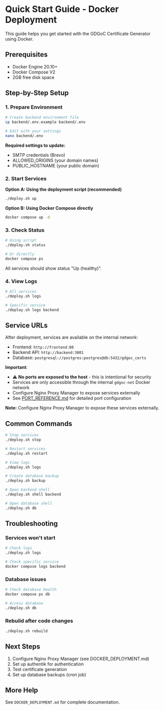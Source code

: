 # Quick Start Guide - Docker Deployment

This guide helps you get started with the GDGoC Certificate Generator using Docker.

## Prerequisites

- Docker Engine 20.10+
- Docker Compose V2
- 2GB free disk space

## Step-by-Step Setup

### 1. Prepare Environment

```bash
# Create backend environment file
cp backend/.env.example backend/.env

# Edit with your settings
nano backend/.env
```

**Required settings to update:**
- SMTP credentials (Brevo)
- ALLOWED_ORIGINS (your domain names)
- PUBLIC_HOSTNAME (your public domain)

### 2. Start Services

**Option A: Using the deployment script (recommended)**
```bash
./deploy.sh up
```

**Option B: Using Docker Compose directly**
```bash
docker compose up -d
```

### 3. Check Status

```bash
# Using script
./deploy.sh status

# Or directly
docker compose ps
```

All services should show status "Up (healthy)".

### 4. View Logs

```bash
# All services
./deploy.sh logs

# Specific service
./deploy.sh logs backend
```

## Service URLs

After deployment, services are available on the internal network:

- Frontend: `http://frontend:80`
- Backend API: `http://backend:3001`
- Database: `postgresql://postgres:postgres@db:5432/gdgoc_certs`

**Important**: 
- ⚠️ **No ports are exposed to the host** - this is intentional for security
- Services are only accessible through the internal `gdgoc-net` Docker network
- Configure Nginx Proxy Manager to expose services externally
- See [PORT_REFERENCE.md](PORT_REFERENCE.md) for detailed port configuration

**Note:** Configure Nginx Proxy Manager to expose these services externally.

## Common Commands

```bash
# Stop services
./deploy.sh stop

# Restart services
./deploy.sh restart

# View logs
./deploy.sh logs

# Create database backup
./deploy.sh backup

# Open backend shell
./deploy.sh shell backend

# Open database shell
./deploy.sh db
```

## Troubleshooting

### Services won't start
```bash
# Check logs
./deploy.sh logs

# Check specific service
docker compose logs backend
```

### Database issues
```bash
# Check database health
docker compose ps db

# Access database
./deploy.sh db
```

### Rebuild after code changes
```bash
./deploy.sh rebuild
```

## Next Steps

1. Configure Nginx Proxy Manager (see DOCKER_DEPLOYMENT.md)
2. Set up authentik for authentication
3. Test certificate generation
4. Set up database backups (cron job)

## More Help

See `DOCKER_DEPLOYMENT.md` for complete documentation.
